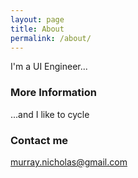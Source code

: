 ```yaml
---
layout: page
title: About
permalink: /about/
---
```


I'm a UI Engineer...

### More Information

...and I like to cycle

### Contact me

[murray.nicholas@gmail.com](mailto:murray.nicholas@gmail.com)
